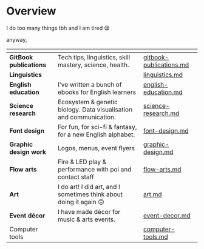 # Overview

I do too many things tbh and I am tired 😪

anyway,

<table data-view="cards"><thead><tr><th></th><th></th><th data-hidden data-card-target data-type="content-ref"></th></tr></thead><tbody><tr><td><strong>GitBook publications</strong></td><td>Tech tips, linguistics, skill mastery, science, health.</td><td><a href="portfolio/gitbook-publications.md">gitbook-publications.md</a></td></tr><tr><td><strong>Linguistics</strong></td><td></td><td><a href="portfolio/linguistics.md">linguistics.md</a></td></tr><tr><td><strong>English education</strong></td><td>I've written a bunch of ebooks for English learners</td><td><a href="portfolio/english-education.md">english-education.md</a></td></tr><tr><td><strong>Science research</strong></td><td>Ecosystem &#x26; genetic biology. Data visualisation and communication.</td><td><a href="portfolio/science-research.md">science-research.md</a></td></tr><tr><td><strong>Font design</strong></td><td>For fun, for sci-fi &#x26; fantasy, for a new English alphabet.</td><td><a href="portfolio/font-design.md">font-design.md</a></td></tr><tr><td><strong>Graphic design work</strong></td><td>Logos, menus, event flyers</td><td><a href="portfolio/graphic-design.md">graphic-design.md</a></td></tr><tr><td><strong>Flow arts</strong></td><td>Fire &#x26; LED play &#x26; performance with poi and contact staff</td><td><a href="portfolio/flow-arts.md">flow-arts.md</a></td></tr><tr><td><strong>Art</strong></td><td>I do art! I did art, and I sometimes think about doing it again 🙃</td><td><a href="portfolio/art.md">art.md</a></td></tr><tr><td><strong>Event décor</strong></td><td>I have made décor for music &#x26; arts events.</td><td><a href="portfolio/event-decor.md">event-decor.md</a></td></tr><tr><td>Computer tools</td><td></td><td><a href="portfolio/computer-tools.md">computer-tools.md</a></td></tr></tbody></table>

